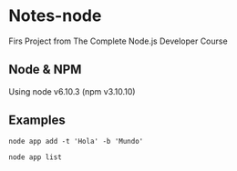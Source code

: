 # Notes-node
Firs Project from The Complete Node.js Developer Course

## Node & NPM 
Using node v6.10.3 (npm v3.10.10)

## Examples

`node app add -t 'Hola' -b 'Mundo'`

`node app list`
